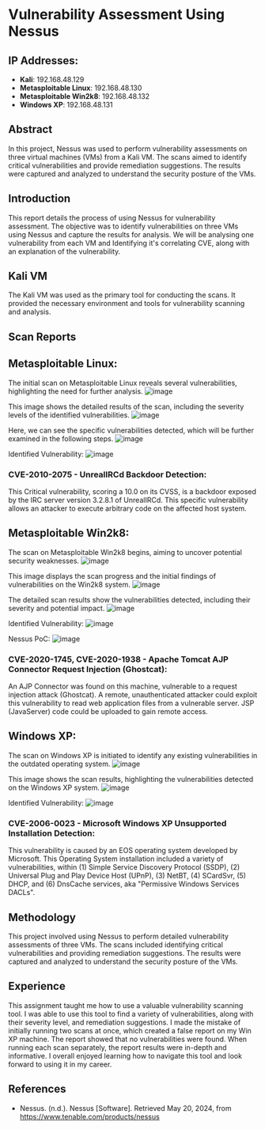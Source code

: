 # Vulnerability Assessment Using Nessus

## IP Addresses:
- **Kali**: 192.168.48.129
- **Metasploitable Linux**: 192.168.48.130
- **Metasploitable Win2k8**: 192.168.48.132
- **Windows XP**: 192.168.48.131

## Abstract
In this project, Nessus was used to perform vulnerability assessments on three virtual machines (VMs) from a Kali VM. The scans aimed to identify critical vulnerabilities and provide remediation suggestions. The results were captured and analyzed to understand the security posture of the VMs.

## Introduction
This report details the process of using Nessus for vulnerability assessment. The objective was to identify vulnerabilities on three VMs using Nessus and capture the results for analysis. We will be analysing one vulnerability from each VM and Identifying it's correlating CVE, along with an explanation of the vulnerability.

## Kali VM
The Kali VM was used as the primary tool for conducting the scans. It provided the necessary environment and tools for vulnerability scanning and analysis.

## Scan Reports
## Metasploitable Linux:

The initial scan on Metasploitable Linux reveals several vulnerabilities, highlighting the need for further analysis.
![image](https://github.com/user-attachments/assets/63c2191a-7f5d-4e20-ad3f-51a315b1909a)

This image shows the detailed results of the scan, including the severity levels of the identified vulnerabilities.
![image](https://github.com/user-attachments/assets/6578f9ee-cdc6-4ed3-9c0e-b1ecb26bc72b)

Here, we can see the specific vulnerabilities detected, which will be further examined in the following steps.
![image](https://github.com/user-attachments/assets/f2ad35a8-023a-464a-b382-75370a1aa972)

Identified Vulnerability:
![image](https://github.com/user-attachments/assets/24f3c561-b55e-4ef3-8165-aa40e1da5c68)


### CVE-2010-2075 - UnrealIRCd Backdoor Detection:
This Critical vulnerability, scoring a 10.0 on its CVSS, is a backdoor exposed by the IRC server version 3.2.8.1 of UnrealIRCd. This specific vulnerability allows an attacker to execute arbitrary code on the affected host system.


## Metasploitable Win2k8:

The scan on Metasploitable Win2k8 begins, aiming to uncover potential security weaknesses.
![image](https://github.com/user-attachments/assets/f979846e-51cd-4f44-9a63-68dc3d195c95)

This image displays the scan progress and the initial findings of vulnerabilities on the Win2k8 system.
![image](https://github.com/user-attachments/assets/e44373c3-2c0e-49e8-9b50-d12ce387b234)

The detailed scan results show the vulnerabilities detected, including their severity and potential impact.
![image](https://github.com/user-attachments/assets/d289c208-523b-4483-9044-7dc876db1530)

Identified Vulnerability:
![image](https://github.com/user-attachments/assets/e077bc7a-a571-4cbe-bbdb-68be0b41ca81)

Nessus PoC:
![image](https://github.com/user-attachments/assets/16d929cc-a88e-46c2-adc5-cf058be03625)


### CVE-2020-1745, CVE-2020-1938 - Apache Tomcat AJP Connector Request Injection (Ghostcat):
An AJP Connector was found on this machine, vulnerable to a request injection attack (Ghostcat). A remote, unauthenticated attacker could exploit this vulnerability to read web application files from a vulnerable server. JSP (JavaServer) code could be uploaded to gain remote access.


## Windows XP:

The scan on Windows XP is initiated to identify any existing vulnerabilities in the outdated operating system.
![image](https://github.com/user-attachments/assets/3827a222-a28e-4522-8be8-5b1d93f70a67)

This image shows the scan results, highlighting the vulnerabilities detected on the Windows XP system.
![image](https://github.com/user-attachments/assets/9c9232f8-51d0-4ba8-9d45-118a01eb5355)

Identified Vulnerability:
![image](https://github.com/user-attachments/assets/badd11ad-84ec-4105-a00b-667e4e54b170)


### CVE-2006-0023 - Microsoft Windows XP Unsupported Installation Detection:
This vulnerability is caused by an EOS operating system developed by Microsoft. This Operating System installation included a variety of vulnerabilities, within (1) Simple Service Discovery Protocol (SSDP), (2) Universal Plug and Play Device Host (UPnP), (3) NetBT, (4) SCardSvr, (5) DHCP, and (6) DnsCache services, aka "Permissive Windows Services DACLs".

## Methodology
This project involved using Nessus to perform detailed vulnerability assessments of three VMs. The scans included identifying critical vulnerabilities and providing remediation suggestions. The results were captured and analyzed to understand the security posture of the VMs.

## Experience
This assignment taught me how to use a valuable vulnerability scanning tool. I was able to use this tool to find a variety of vulnerabilities, along with their severity level, and remediation suggestions. I made the mistake of initially running two scans at once, which created a false report on my Win XP machine. The report showed that no vulnerabilities were found. When running each scan separately, the report results were in-depth and informative. I overall enjoyed learning how to navigate this tool and look forward to using it in my career.

## References
- Nessus. (n.d.). Nessus [Software]. Retrieved May 20, 2024, from https://www.tenable.com/products/nessus
